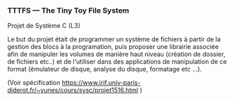 
### TTTFS — The Tiny Toy File System
Projet de Système C (L3)

Le but du projet était de programmer un système de fichiers à partir de la gestion des blocs à la programation, puis proposer une librairie associée afin de manipuler les volumes de manière haut niveau (création de dossier, de fichiers etc..) et de l'utiliser dans des applications de manipulation de ce format (émulateur de disque, analyse du disque, formatage etc ...).

(Voir spécification https://www.irif.univ-paris-diderot.fr/~yunes/cours/sysc/projet1516.html )
